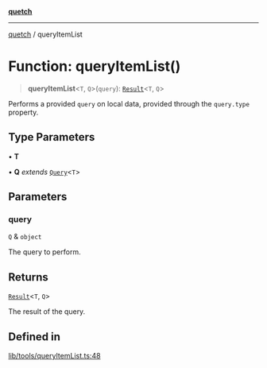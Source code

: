 [**quetch**](../README.md)

***

[quetch](../README.md) / queryItemList

# Function: queryItemList()

> **queryItemList**\<`T`, `Q`\>(`query`): [`Result`](../type-aliases/Result.md)\<`T`, `Q`\>

Performs a provided `query` on local data, provided through the `query.type` property.

## Type Parameters

• **T**

• **Q** *extends* [`Query`](../type-aliases/Query.md)\<`T`\>

## Parameters

### query

`Q` & `object`

The query to perform.

## Returns

[`Result`](../type-aliases/Result.md)\<`T`, `Q`\>

The result of the query.

## Defined in

[lib/tools/queryItemList.ts:48](https://github.com/nevoland/quetch/blob/6249acbaaaaaeed54f7d39c2e784b6176249eef9/lib/tools/queryItemList.ts#L48)
